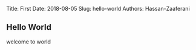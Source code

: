 Title: First
Date: 2018-08-05
Slug: hello-world
Authors: Hassan-Zaaferani

## Hello World

welcome to world

